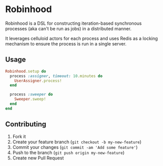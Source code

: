 # Robinhood

Robinhood is a DSL for constructing iteration-based synchronous processes
(aka can't be run as jobs) in a distributed manner.

It leverages celluloid actors for each process and uses Redis as a locking
mechanism to ensure the process is run in a single server.

## Usage

```ruby
Robinhood.setup do
  process :assigner, timeout: 10.minutes do
    UserAssigner.process!
  end

  process :sweeper do
    Sweeper.sweep!
  end
end
```

## Contributing

1. Fork it
2. Create your feature branch (`git checkout -b my-new-feature`)
3. Commit your changes (`git commit -am 'Add some feature'`)
4. Push to the branch (`git push origin my-new-feature`)
5. Create new Pull Request
